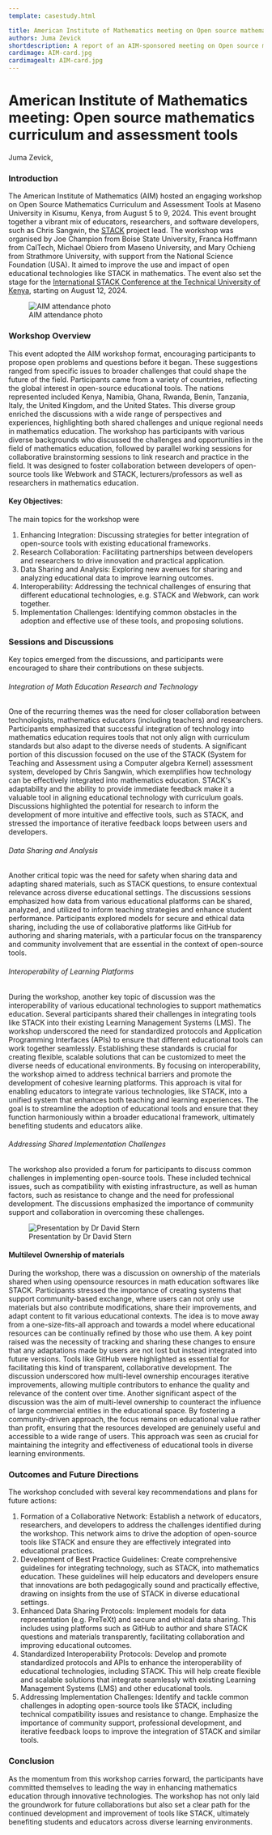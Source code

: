 ```yaml
---
template: casestudy.html

title: American Institute of Mathematics meeting on Open source mathematics curriculum and assessment tools
authors: Juma Zevick
shortdescription: A report of an AIM-sponsored meeting on Open source mathematics curriculum and assessment tools
cardimage: AIM-card.jpg
cardimagealt: AIM-card.jpg
---
```


# American Institute of Mathematics meeting: Open source mathematics curriculum and assessment tools

Juma Zevick,

### Introduction

The American Institute of Mathematics (AIM) hosted an engaging workshop on Open Source Mathematics Curriculum and Assessment Tools at Maseno University in Kisumu, Kenya, from August 5 to 9, 2024. This event brought together a vibrant mix of educators, researchers, and software developers, such as Chris Sangwin, the  [STACK](https://moodle.org/plugins/qtype_stack) project lead. The workshop was organised by Joe Champion from Boise State University, Franca Hoffmann from CalTech, Michael Obiero from Maseno University, and Mary Ochieng from Strathmore University, with support from the National Science Foundation (USA). It aimed to improve the use and impact of open educational technologies like STACK in mathematics. The event also set the stage for the [International STACK Conference at the Technical University of Kenya](https://stack-assessment.org/Events/2024-08-12-AfricanSTACKConference/), starting on August 12, 2024.

<div class="float-none img-middle">
    <figure class="figure">
        <img class="figure-img img-fluid" src="../Images/AIM-group.JPG" alt="AIM attendance photo">
        <figcaption class="figure-caption">AIM attendance photo</figcaption>
    </figure>
</div>


### Workshop Overview
This event adopted the AIM workshop format, encouraging participants to propose open problems and questions before it began. These suggestions ranged from specific issues to broader challenges that could shape the future of the field.
Participants came from a variety of countries, reflecting the global interest in open-source educational tools. The nations represented included Kenya, Namibia, Ghana, Rwanda, Benin, Tanzania, Italy, the United Kingdom, and the United States. This diverse group enriched the discussions with a wide range of perspectives and experiences, highlighting both shared challenges and unique regional needs in mathematics education.
The workshop has participants with various diverse backgrounds who discussed the challenges and opportunities in the field of mathematics education, followed by parallel working sessions for collaborative brainstorming sessions to link research and practice in the field. It was designed to foster collaboration between developers of open-source tools like Webwork and STACK, lecturers/professors as well as researchers in mathematics education.

#### Key Objectives:
The main topics for the workshop were
1. Enhancing Integration: Discussing strategies for better integration of open-source tools with existing educational frameworks.
2. Research Collaboration: Facilitating partnerships between developers and researchers to drive innovation and practical application.
3. Data Sharing and Analysis: Exploring new avenues for sharing and analyzing educational data to improve learning outcomes.
4. Interoperability: Addressing the technical challenges of ensuring that different educational technologies, e.g. STACK and Webwork, can work together.
5. Implementation Challenges: Identifying common obstacles in the adoption and effective use of these tools, and proposing solutions.

### Sessions and Discussions
Key topics emerged from the discussions, and participants were encouraged to share their contributions on these subjects. 

###### Integration of Math Education Research and Technology

One of the recurring themes was the need for closer collaboration between technologists, mathematics educators (including teachers) and researchers. Participants emphasized that successful integration of technology into mathematics education requires tools that not only align with curriculum standards but also adapt to the diverse needs of students. A significant portion of this discussion focused on the use of the STACK (System for Teaching and Assessment using a Computer algebra Kernel) assessment system, developed by Chris Sangwin, which exemplifies how technology can be effectively integrated into mathematics education. STACK's adaptability and the ability to provide immediate feedback make it a valuable tool in aligning educational technology with curriculum goals. Discussions highlighted the potential for research to inform the development of more intuitive and effective tools, such as STACK, and stressed the importance of iterative feedback loops between users and developers.

###### Data Sharing and Analysis

Another critical topic was the need for safety when sharing data and adapting shared materials, such as STACK questions, to ensure contextual relevance across diverse educational settings. The discussions sessions emphasized how data from various educational platforms can be shared, analyzed, and utilized to inform teaching strategies and enhance student performance. Participants explored models for secure and ethical data sharing, including the use of collaborative platforms like GitHub for authoring and sharing materials, with a particular focus on the transparency and community involvement that are essential in the context of open-source tools.

###### Interoperability of Learning Platforms

During the workshop, another key topic of discussion was the interoperability of various educational technologies to support mathematics education. Several participants shared their challenges in integrating tools like STACK into their existing Learning Management Systems (LMS). The workshop underscored the need for standardized protocols and Application Programming Interfaces (APIs) to ensure that different educational tools can work together seamlessly. Establishing these standards is crucial for creating flexible, scalable solutions that can be customized to meet the diverse needs of educational environments.
By focusing on interoperability, the workshop aimed to address technical barriers and promote the development of cohesive learning platforms. This approach is vital for enabling educators to integrate various technologies, like STACK, into a unified system that enhances both teaching and learning experiences. The goal is to streamline the adoption of educational tools and ensure that they function harmoniously within a broader educational framework, ultimately benefiting students and educators alike.

###### Addressing Shared Implementation Challenges

The workshop also provided a forum for participants to discuss common challenges in implementing open-source tools. These included technical issues, such as compatibility with existing infrastructure, as well as human factors, such as resistance to change and the need for professional development. The discussions emphasized the importance of community support and collaboration in overcoming these challenges.

<div class="float-none img-middle">
    <figure class="figure">
        <img class="figure-img img-fluid" src="../Images/AIM-talk.JPG" alt="Presentation by Dr David Stern">
        <figcaption class="figure-caption">Presentation by Dr David Stern</figcaption>
    </figure>
</div>

#### Multilevel Ownership of materials
During the workshop, there was a discussion on ownership of the materials shared when using opensource resources in math education softwares like STACK. Participants stressed the importance of creating systems that support community-based exchange, where users can not only use materials but also contribute modifications, share their improvements, and adapt content to fit various educational contexts. The idea is to move away from a one-size-fits-all approach and towards a model where educational resources can be continually refined by those who use them.
A key point raised was the necessity of tracking and sharing these changes to ensure that any adaptations made by users are not lost but instead integrated into future versions. Tools like GitHub were highlighted as essential for facilitating this kind of transparent, collaborative development. The discussion underscored how multi-level ownership encourages iterative improvements, allowing multiple contributors to enhance the quality and relevance of the content over time. Another significant aspect of the discussion was the aim of multi-level ownership to counteract the influence of large commercial entities in the educational space. By fostering a community-driven approach, the focus remains on educational value rather than profit, ensuring that the resources developed are genuinely useful and accessible to a wide range of users. This approach was seen as crucial for maintaining the integrity and effectiveness of educational tools in diverse learning environments.

### Outcomes and Future Directions

The workshop concluded with several key recommendations and plans for future actions:

1. Formation of a Collaborative Network: Establish a network of educators, researchers, and developers to address the challenges identified during the workshop. This network aims to drive the adoption of open-source tools like STACK and ensure they are effectively integrated into educational practices.
2. Development of Best Practice Guidelines: Create comprehensive guidelines for integrating technology, such as STACK, into mathematics education. These guidelines will help educators and developers ensure that innovations are both pedagogically sound and practically effective, drawing on insights from the use of STACK in diverse educational settings.
3. Enhanced Data Sharing Protocols: Implement models for data representation (e.g. PreTeXt) and secure and ethical data sharing. This includes using platforms such as GitHub to author and share STACK questions and materials transparently, facilitating collaboration and improving educational outcomes.
4. Standardized Interoperability Protocols: Develop and promote standardized protocols and APIs to enhance the interoperability of educational technologies, including STACK. This will help create flexible and scalable solutions that integrate seamlessly with existing Learning Management Systems (LMS) and other educational tools.
5. Addressing Implementation Challenges: Identify and tackle common challenges in adopting open-source tools like STACK, including technical compatibility issues and resistance to change. Emphasize the importance of community support, professional development, and iterative feedback loops to improve the integration of STACK and similar tools.

### Conclusion
As the momentum from this workshop carries forward, the participants have committed themselves to leading the way in enhancing mathematics education through innovative technologies. The workshop has not only laid the groundwork for future collaborations but also set a clear path for the continued development and improvement of tools like STACK, ultimately benefiting students and educators across diverse learning environments.